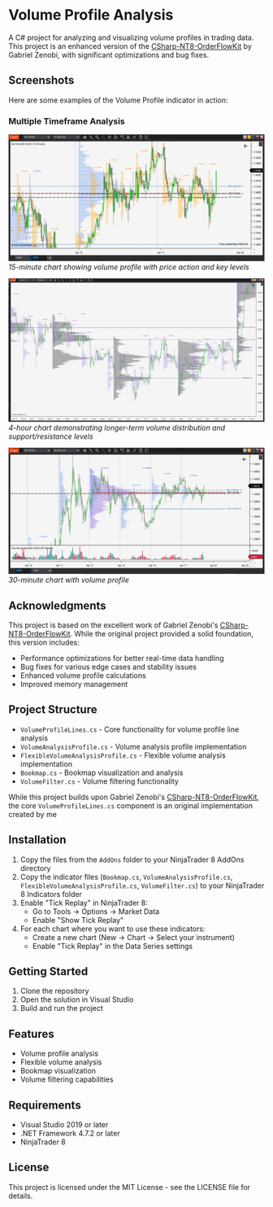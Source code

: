 # Volume Profile Analysis

A C# project for analyzing and visualizing volume profiles in trading data. This project is an enhanced version of the [CSharp-NT8-OrderFlowKit](https://github.com/gbzenobi/CSharp-NT8-OrderFlowKit) by Gabriel Zenobi, with significant optimizations and bug fixes.

## Screenshots

Here are some examples of the Volume Profile indicator in action:

### Multiple Timeframe Analysis
![15-Minute Chart](screenshots/15min_chart.png)
*15-minute chart showing volume profile with price action and key levels*

![240-Minute Chart](screenshots/240min_chart.png)
*4-hour chart demonstrating longer-term volume distribution and support/resistance levels*

![30-Minute Chart](screenshots/30min_chart.png)
*30-minute chart with volume profile*

## Acknowledgments

This project is based on the excellent work of Gabriel Zenobi's [CSharp-NT8-OrderFlowKit](https://github.com/gbzenobi/CSharp-NT8-OrderFlowKit). While the original project provided a solid foundation, this version includes:



- Performance optimizations for better real-time data handling
- Bug fixes for various edge cases and stability issues
- Enhanced volume profile calculations
- Improved memory management

## Project Structure

- `VolumeProfileLines.cs` - Core functionality for volume profile line analysis
- `VolumeAnalysisProfile.cs` - Volume analysis profile implementation
- `FlexibleVolumeAnalysisProfile.cs` - Flexible volume analysis implementation
- `Bookmap.cs` - Bookmap visualization and analysis
- `VolumeFilter.cs` - Volume filtering functionality

While this project builds upon Gabriel Zenobi's [CSharp-NT8-OrderFlowKit](https://github.com/gbzenobi/CSharp-NT8-OrderFlowKit), the core `VolumeProfileLines.cs` component is an original implementation created by me

## Installation

1. Copy the files from the `AddOns` folder to your NinjaTrader 8 AddOns directory
2. Copy the indicator files (`Bookmap.cs`, `VolumeAnalysisProfile.cs`, `FlexibleVolumeAnalysisProfile.cs`, `VolumeFilter.cs`) to your NinjaTrader 8 Indicators folder
3. Enable "Tick Replay" in NinjaTrader 8:
   - Go to Tools -> Options -> Market Data
   - Enable "Show Tick Replay"
4. For each chart where you want to use these indicators:
   - Create a new chart (New -> Chart -> Select your instrument)
   - Enable "Tick Replay" in the Data Series settings

## Getting Started

1. Clone the repository
2. Open the solution in Visual Studio
3. Build and run the project

## Features

- Volume profile analysis
- Flexible volume analysis
- Bookmap visualization
- Volume filtering capabilities

## Requirements

- Visual Studio 2019 or later
- .NET Framework 4.7.2 or later
- NinjaTrader 8

## License

This project is licensed under the MIT License - see the LICENSE file for details. 